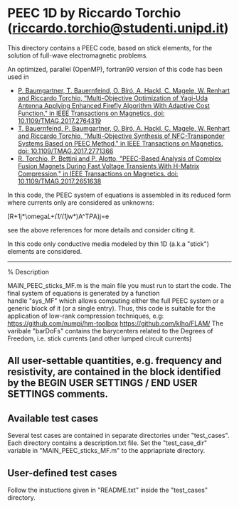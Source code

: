 # PEEC 1D by Riccardo Torchio (riccardo.torchio@studenti.unipd.it)

This directory contains a PEEC code, based on stick elements, for the solution of full-wave electromagnetic problems.

An optimized, parallel (OpenMP), fortran90 version of this code has been used in

* [P. Baumgartner, T. Bauernfeind, O. Bíró, A. Hackl, C. Magele, W. Renhart and Riccardo Torchio, "Multi-Objective Optimization of Yagi-Uda Antenna Applying Enhanced Firefly Algorithm With Adaptive Cost Function," in IEEE Transactions on Magnetics. doi: 10.1109/TMAG.2017.2764319](http://ieeexplore.ieee.org/stamp/stamp.jsp?tp=&arnumber=8168407&isnumber=4479871)
* [T. Bauernfeind, P. Baumgartner, O. Bíró, A. Hackl, C. Magele, W. Renhart and Riccardo Torchio, "Multi-Objective Synthesis of NFC-Transponder Systems Based on PEEC Method," in IEEE Transactions on Magnetics. doi: 10.1109/TMAG.2017.2771366](http://ieeexplore.ieee.org/stamp/stamp.jsp?tp=&arnumber=8125565&isnumber=4479871)
* [R. Torchio, P. Bettini and P. Alotto, "PEEC-Based Analysis of Complex Fusion Magnets During Fast Voltage Transients With H-Matrix Compression," in IEEE Transactions on Magnetics. doi: 10.1109/TMAG.2017.2651638](http://ieeexplore.ieee.org/stamp/stamp.jsp?tp=&arnumber=7814211&isnumber=7934107)


In this code, the PEEC system of equations is assembled in its reduced form where currents 
only are considered as unknowns:

[R+1j*\omega*L+(1/(1j*w*)A^T*P*A)j=e 

see the above references for more details and consider citing it.

In this code only conductive media modeled by thin 1D (a.k.a "stick") elements are 
considered.

-------------------------------------------------------------------

% Description
 
MAIN_PEEC_sticks_MF.m is the main file you must run to start the code. 
                      The final system of equations is generated by a function                      
                      handle "sys_MF" which allows computing either the full PEEC system 
                      or a generic block of it (or a single entry). 
                      Thus, this code is suitable for the application of 
                      low-rank compression techniques, e.g: 
                      https://github.com/numpi/hm-toolbox
                      https://github.com/klho/FLAM/
                      The varibale "barDoFs" contains the barycenters
                      related to the Degrees of Freedom, i.e. stick currents (and other lumped circuit currents)

All user-settable quantities, e.g. frequency and resistivity, are contained in the block identified by the 
BEGIN USER SETTINGS / END USER SETTINGS comments.
-------------------------------------------------------------------

Available test cases
--------------------
Several test cases are contained in separate directories under "test_cases". Each directory contains a description.txt file.
Set the "test_case_dir" variable in "MAIN_PEEC_sticks_MF.m" to the appriapriate directory.

User-defined test cases
-----------------------
Follow the instuctions given in "README.txt" inside the "test_cases" directory.


